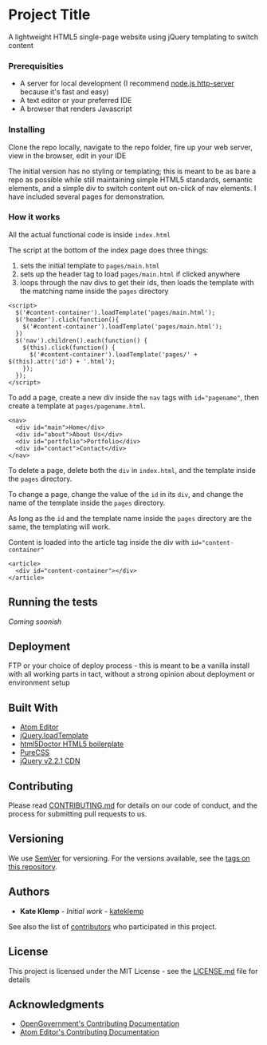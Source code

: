 # Project Title

A lightweight HTML5 single-page website using jQuery templating to switch content

### Prerequisities

* A server for local development (I recommend [node.js http-server](https://www.npmjs.com/package/http-server) because it's fast and easy)
* A text editor or your preferred IDE
* A browser that renders Javascript

### Installing

Clone the repo locally, navigate to the repo folder, fire up your web server, view in the browser, edit in your IDE

The initial version has no styling or templating; this is meant to be as bare a repo as possible while still maintaining simple HTML5 standards, semantic elements, and a simple div to switch content out on-click of nav elements.  I have included several pages for demonstration.

### How it works

All the actual functional code is inside `index.html`

The script at the bottom of the index page does three things:
1) sets the initial template to `pages/main.html`
2) sets up the header tag to load `pages/main.html` if clicked anywhere
3) loops through the nav divs to get their ids, then loads the template with the matching name inside the `pages` directory

```
<script>
  $('#content-container').loadTemplate('pages/main.html');
  $('header').click(function(){
    $('#content-container').loadTemplate('pages/main.html');
  })
  $('nav').children().each(function() {
    $(this).click(function() {
      $('#content-container').loadTemplate('pages/' + $(this).attr('id') + '.html');
    });
  });
</script>
```

To add a page, create a new div inside the `nav` tags with `id="pagename"`, then create a template at `pages/pagename.html`.

```
<nav>
  <div id="main">Home</div>
  <div id="about">About Us</div>
  <div id="portfolio">Portfolio</div>
  <div id="contact">Contact</div>
</nav>
```

To delete a page, delete both the `div` in `index.html`, and the template inside the `pages` directory.

To change a page, change the value of the `id` in its `div`, and change the name of the template inside the `pages` directory.

As long as the `id` and the template name inside the `pages` directory are the same, the templating will work.

Content is loaded into the article tag inside the div with `id="content-container"`

```
<article>
  <div id="content-container"></div>
</article>
```

## Running the tests

*Coming soonish*

## Deployment

FTP or your choice of deploy process - this is meant to be a vanilla install with all working parts in tact, without a strong opinion about deployment or environment setup

## Built With

* [Atom Editor](https://atom.io/)
* [jQuery.loadTemplate](https://github.com/codepb/jquery-template)
* [html5Doctor HTML5 boilerplate](http://html5doctor.com/html-5-boilerplates/)
* [PureCSS](http://purecss.io/)
* [jQuery v2.2.1 CDN](https://code.jquery.com/)


## Contributing

Please read [CONTRIBUTING.md](CONTRIBUTING.md) for details on our code of conduct, and the process for submitting pull requests to us.

## Versioning

We use [SemVer](http://semver.org/) for versioning. For the versions available, see the [tags on this repository](https://github.com/kateklemp/lightswitch/tags).

## Authors

* **Kate Klemp** - *Initial work* - [kateklemp](https://github.com/kateklemp)

See also the list of [contributors](https://github.com/kateklemp/lightswitch/contributors) who participated in this project.

## License

This project is licensed under the MIT License - see the [LICENSE.md](LICENSE.md) file for details

## Acknowledgments

* [OpenGovernment's Contributing Documentation](https://github.com/opengovernment/opengovernment/blob/master/CONTRIBUTING.md)
* [Atom Editor's Contributing Documentation](https://github.com/atom/atom/blob/master/CONTRIBUTING.md)
